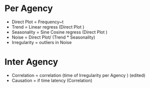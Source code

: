 
# Per Agency
- Direct Plot =  Frequency~t
- Trend = Linear regress (Direct Plot )
- Seasonality = Sine Cosine regress (Direct Plot )
- Noise = Direct Plot/ (Trend * Seasonality)
- Irregularity = outliers in Noise

# Inter Agency
- Correlation = correlation (time of Irregularity per Agency ) (edited)
- Causation = if time latency (Correlation)
